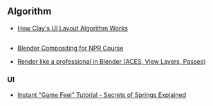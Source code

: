 ## Algorithm

* [How Clay's UI Layout Algorithm Works](https://www.youtube.com/watch?v=by9lQvpvMIc)

## 

* [Blender Compositing for NPR Course](https://www.youtube.com/playlist?list=PLVQZUYd6963VYnC0QbDtqmY8_wPcL2VhW)

* [Render like a professional in Blender (ACES, View Layers, Passes)](https://www.youtube.com/watch?v=vtdczoXVyvQ)

### UI

* [Instant "Game Feel" Tutorial - Secrets of Springs Explained](https://www.youtube.com/watch?v=bFOAipGJGA0&ab_channel=ToyfulGames)
